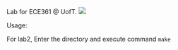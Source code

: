 Lab for ECE361 @ UofT.
![](https://github.com/Louis-He/ECE361/workflows/Lab%20Build/badge.svg?branch=master)

Usage:

For lab2, Enter the directory and execute command `make`
